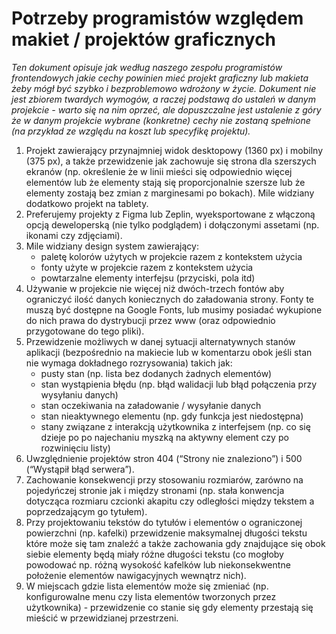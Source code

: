 # Potrzeby programistów względem makiet / projektów graficznych

*Ten dokument opisuje jak według naszego zespołu programistów frontendowych jakie cechy powinien mieć projekt graficzny lub makieta żeby mógł być szybko i bezproblemowo wdrożony w życie. Dokument nie jest zbiorem twardych wymogów, a raczej podstawą do ustaleń w danym projekcie - warto się na nim oprzeć, ale dopuszczalne jest ustalenie z góry że w danym projekcie wybrane (konkretne) cechy nie zostaną spełnione (na przykład ze względu na koszt lub specyfikę projektu).*


1. Projekt zawierający przynajmniej widok desktopowy (1360 px) i mobilny (375 px), a także przewidzenie jak zachowuje się strona dla szerszych ekranów (np. określenie że w linii mieści się odpowiednio więcej elementów lub że elementy stają się proporcjonalnie szersze lub że elementy zostają bez zmian z marginesami po bokach). Mile widziany dodatkowo projekt na tablety.
2. Preferujemy projekty z Figma lub Zeplin, wyeksportowane z włączoną opcją deweloperską (nie tylko podglądem) i dołączonymi assetami (np. ikonami czy zdjęciami).
3. Mile widziany design system zawierający:
    * paletę kolorów użytych w projekcie razem z kontekstem użycia
    * fonty użyte w projekcie  razem z kontekstem użycia
    * powtarzalne elementy interfejsu (przyciski, pola itd)
4. Używanie w projekcie nie więcej niż dwóch-trzech fontów aby ograniczyć ilość danych koniecznych do załadowania strony. Fonty te muszą być dostępne na Google Fonts, lub musimy posiadać wykupione do nich prawa do dystrybucji przez www (oraz odpowiednio przygotowane do tego pliki).
5. Przewidzenie możliwych w danej sytuacji alternatywnych stanów aplikacji (bezpośrednio na makiecie lub w komentarzu obok jeśli stan nie wymaga dokładnego rozrysowania) takich jak:
    * pusty stan (np. lista bez dodanych żadnych elementów)
    * stan wystąpienia błędu (np. błąd walidacji lub błąd połączenia przy wysyłaniu danych)
    * stan oczekiwania na załadowanie / wysyłanie danych
    * stan nieaktywnego elementu (np. gdy funkcja jest niedostępna)
    * stany związane z interakcją użytkownika z interfejsem (np. co się dzieje po po najechaniu myszką na aktywny element czy po rozwinięciu listy)
6. Uwzględnienie projektów stron 404 (“Strony nie znaleziono”) i 500 (“Wystąpił błąd serwera”).
7. Zachowanie konsekwencji przy stosowaniu rozmiarów, zarówno na pojedyńczej stronie jak i między stronami (np. stała konwencja dotycząca rozmiaru czcionki akapitu czy odległości między tekstem a poprzedzającym go tytułem).
8. Przy projektowaniu tekstów do tytułów i elementów o ograniczonej powierzchni (np. kafelki) przewidzenie maksymalnej długości tekstu które może się tam znaleźć a także zachowania gdy znajdujące się obok siebie elementy będą miały różne długości tekstu (co mogłoby powodować np. różną wysokość kafelków lub niekonsekwentne położenie elementów nawigacyjnych wewnątrz nich).
9. W miejscach gdzie lista elementów może się zmieniać (np. konfigurowalne menu czy lista elementów tworzonych przez użytkownika) - przewidzenie co stanie się gdy elementy przestają się mieścić w przewidzianej przestrzeni.
